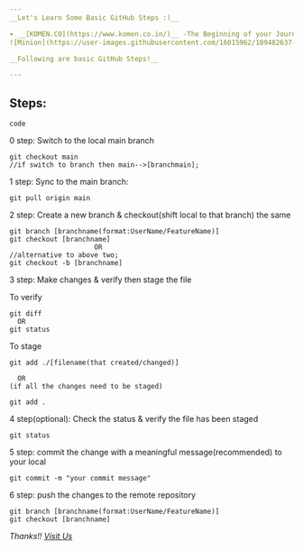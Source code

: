 ```yaml
---
__Let's Learn Some Basic GitHub Steps :)__

- __[KOMEN.CO](https://www.komen.co.in/)__ -The Beginning of your Journey
![Minion](https://user-images.githubusercontent.com/16015962/109482637-3e194200-7aa4-11eb-920e-0dc7aa891e1b.png)

__Following are basic GitHub Steps!__

---
```

## Steps:
`code`

 0 step: Switch to the local main branch

    git checkout main
    //if switch to branch then main-->[branchmain];


1 step: Sync to the main branch:
```
git pull origin main
```

2 step: Create a new branch & checkout(shift local to that branch) the same

``` 
git branch [branchname(format:UserName/FeatureName)]
git checkout [branchname]
                     OR
//alternative to above two;
git checkout -b [branchname]
```


3 step: Make changes & verify then stage the file
 
To verify
``` 
git diff
  OR
git status
``` 
To stage
``` 
git add ./[filename(that created/changed)]

  OR
(if all the changes need to be staged)

git add . 
```

4 step(optional): Check the status & verify the file has been staged

``` 
git status
```

5 step: commit the change with a meaningful message(recommended) to your local

``` 
git commit -m "your commit message"
```
6 step: push the changes to the remote repository

``` 
git branch [branchname(format:UserName/FeatureName)]
git checkout [branchname]
```


*Thanks!!  [Visit Us](https://www.komen.co.in/)*
